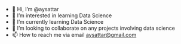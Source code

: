 - 👋 Hi, I’m @aysattar
- 👀 I’m interested in learning Data Science
- 🌱 I’m currently learning Data Science  
- 💞️ I’m looking to collaborate on any projects involving data science 
- 📫 How to reach me via email aysattar@gmail.com

<!---
aysattar/aysattar is a ✨ special ✨ repository because its `README.md` (this file) appears on your GitHub profile.
You can click the Preview link to take a look at your changes.
--->
